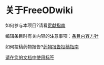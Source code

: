 # 关于FreeODwiki

如何参与本项目?请看[贡献指南](https://github.com/SalviaSWC/FreeODwiki/blob/main/%E5%85%B3%E4%BA%8E%E6%9C%AC%E7%AB%99/%E8%B4%A1%E7%8C%AE%E6%8C%87%E5%8D%97.md "贡献指南")

编辑条目时有关内容的注意事项：[条目内容方针](https://github.com/SalviaSWC/FreeODwiki/blob/main/%E5%85%B3%E4%BA%8E%E6%9C%AC%E7%AB%99/%E6%9D%A1%E7%9B%AE%E5%86%85%E5%AE%B9%E6%96%B9%E9%92%88.md "条目内容方针")

如何投稿药物报告?[药物报告投稿指南](https://github.com/SalviaSWC/FreeODwiki/blob/main/%E5%85%B3%E4%BA%8E%E6%9C%AC%E7%AB%99/%E8%8D%AF%E7%89%A9%E6%8A%A5%E5%91%8A%E6%8A%95%E7%A8%BF%E6%8C%87%E5%8D%97.md "药物报告投稿指南")

[请在您的文档中使用标签](https://github.com/SalviaSWC/FreeODwiki/blob/main/%E5%85%B3%E4%BA%8E%E6%9C%AC%E7%AB%99/%E6%A0%87%E7%AD%BE%E6%8C%87%E5%8D%97.md "请在您的文档中使用标签")
